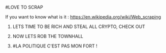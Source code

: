 #LOVE TO SCRAP

If you want to know what is it : https://en.wikipedia.org/wiki/Web_scraping

1) LETS TIME TO BE RICH AND STEAL ALL CRYPTO, CHECK OUT

2) NOW LETS ROB THE TOWNHALL

3) #LA POLITIQUE C'EST PAS MON FORT !
